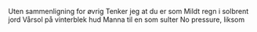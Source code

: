 Uten sammenligning for øvrig
Tenker jeg at du er som 
Mildt regn i solbrent jord
Vårsol på vinterblek hud
Manna til en som sulter
No pressure, liksom
